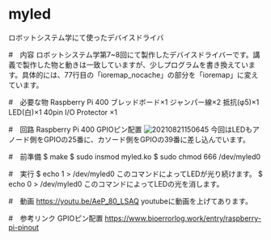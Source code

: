 # myled
ロボットシステム学にて使ったデバイスドライバ

#　内容
ロボットシステム学第7~8回にて製作したデバイスドライバーです。講義で製作した物と動きは一致していますが、少しプログラムを書き換えています。具体的には、77行目の「ioremap_nocache」の部分を「ioremap」に変えています。

#　必要な物
Raspberry Pi 400
ブレッドボード×1
ジャンパー線×2
抵抗(φ5)×1
LED(白)×1
40pin I/O Protector ×1

#　回路
Raspberry Pi 400 GPIOピン配置
![20210821150645](https://user-images.githubusercontent.com/95558214/149341948-528e38e4-29be-4e05-8a4b-0754422b69d0.png)
今回はLEDもアノード側をGPIOの25番に、カソード側をGPIOの39番に差し込んでいます。

#　前準備
$ make
$ sudo insmod myled.ko
$ sudo chmod 666 /dev/myled0

#　実行
$ echo 1 > /dev/myled0
このコマンドによってLEDが光り続けます。
$ echo 0 > /dev/myled0
このコマンドによってLEDの光を消します。

#　動画
https://youtu.be/AeP_80_LSAQ
youtubeに動画を上げてあります。

#　参考リンク
GPIOピン配置
https://www.bioerrorlog.work/entry/raspberry-pi-pinout
